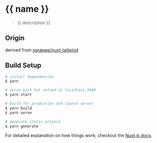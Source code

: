 # {{ name }}

> {{ description }}

## Origin

derived from [sgraewe/nuxt-tailwind](https://github.com/sgraewe/nuxt-tailwind)

## Build Setup

``` bash
# install dependencies
$ yarn

# serve with hot reload at localhost:3000
$ yarn start

# build for production and launch server
$ yarn build
$ yarn serve

# generate static project
$ yarn generate
```

For detailed explanation on how things work, checkout the [Nuxt.js docs](https://github.com/nuxt/nuxt.js).
